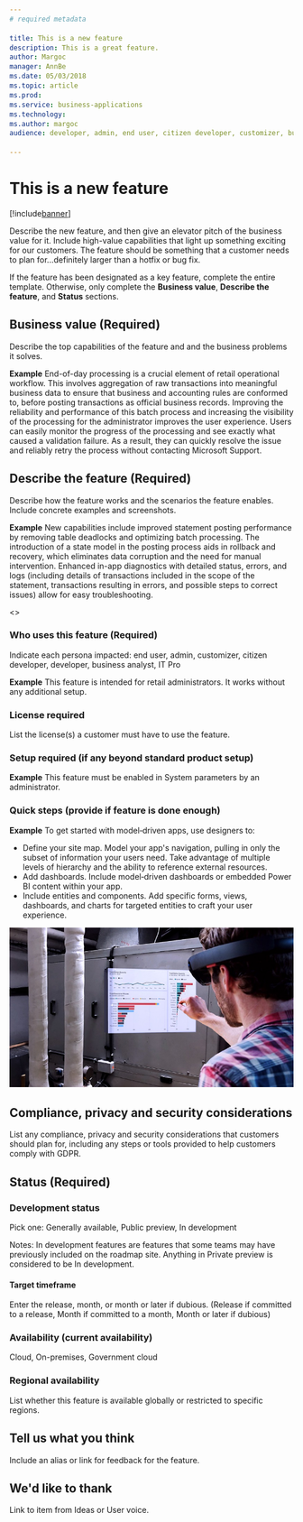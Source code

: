```yaml
---
# required metadata

title: This is a new feature
description: This is a great feature. 
author: Margoc
manager: AnnBe
ms.date: 05/03/2018
ms.topic: article
ms.prod: 
ms.service: business-applications
ms.technology: 
ms.author: margoc
audience: developer, admin, end user, citizen developer, customizer, business analyst, IT pro

---
```


# This is a new feature

[!include[banner](includes/banner.md)]

Describe the new feature, and then give an elevator pitch of the business value for it. Include high-value capabilities that light up something exciting for our customers. The feature should be something that a customer needs to plan for...definitely larger than a hotfix or bug fix.

If the feature has been designated as a key feature, complete the entire template. Otherwise, only complete the **Business value**, **Describe the feature**, and **Status** sections.

## Business value (Required)
Describe the top capabilities of the feature and and the business problems it solves.  

**Example**
End-of-day processing is a crucial element of retail operational workflow. This involves aggregation of raw transactions into meaningful business data to ensure that business and accounting rules are conformed to, before posting transactions as official business records. Improving the reliability and performance of this batch process and increasing the visibility of the processing for the administrator improves the user experience. Users can easily monitor the progress of the processing and see exactly what caused a validation failure. As a result, they can quickly resolve the issue and reliably retry the process without contacting Microsoft Support. 

## Describe the feature (Required)
Describe how the feature works and the scenarios the feature enables. Include concrete examples and screenshots. 

**Example**
New capabilities include improved statement posting performance by removing table deadlocks and optimizing batch processing. The introduction of a state model in the posting process aids in rollback and recovery, which eliminates data corruption and the need for manual intervention. Enhanced in-app diagnostics with detailed status, errors, and logs (including details of transactions included in the scope of the statement, transactions resulting in errors, and possible steps to correct issues) allow for easy troubleshooting. 

<<screenshot goes here>>

### Who uses this feature (Required)
Indicate each persona impacted:  end user, admin, customizer, citizen developer, developer, business analyst, IT Pro

**Example**
This feature is intended for retail administrators. It works without any additional setup. 

### License required
List the license(s) a customer must have to use the feature. 

### Setup required (if any beyond standard product setup)

**Example**
This feature must be enabled in System parameters by an administrator. 

### Quick steps (provide if feature is done enough)

**Example**
To get started with model‑driven apps, use designers to:
- Define your site map. Model your app's navigation, pulling in only the subset of information your users need. Take advantage of multiple levels of hierarchy and the ability to reference external resources.
- Add dashboards. Include model‑driven dashboards or embedded Power BI content within your app.
- Include entities and components. Add specific forms, views, dashboards, and charts for targeted entities to craft your user experience.

![Photograph of a man using a Hololens to view augmented reality in Connected Field Service](/articles/Spring18/media/507e34a661a1b831d21ea3dadda9c6cf.jpg "Field Service IoT") 

## Compliance, privacy and security considerations
List any compliance, privacy and security considerations that customers should plan for, including any steps or tools provided to help customers comply with GDPR. 

## Status (Required)

### Development status
Pick one: Generally available, Public preview, In development

Notes: In development features are features that some teams may have previously included on the roadmap site. Anything in Private preview is considered to be In development. 

#### Target timeframe
Enter the release, month, or month or later if dubious. (Release if committed to a release, Month if committed to a month, Month or later if dubious)

### Availability (current availability)

Cloud, On-premises, Government cloud

### Regional availability

List whether this feature is available globally or restricted to specific regions.

## Tell us what you think

Include an alias or link for feedback for the feature.

## We'd like to thank

Link to item from Ideas or User voice. 
